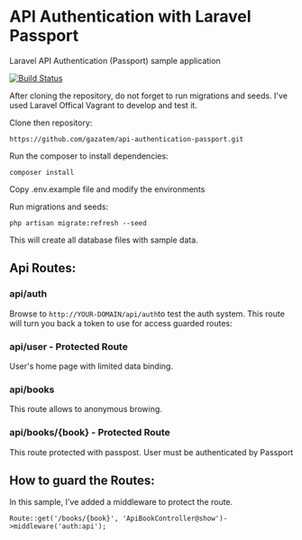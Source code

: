 # API Authentication with Laravel Passport
Laravel API Authentication (Passport) sample application




[![Build Status](https://travis-ci.org/gazatem/api-authentication-passport.svg?branch=master)](https://travis-ci.org/gazatem/api-authentication-passport)

After cloning the repository, do not forget to run migrations and seeds. I've used Laravel Offical Vagrant to develop and test it.


Clone then repository:

    https://github.com/gazatem/api-authentication-passport.git


Run the composer to install dependencies:

    composer install
    
Copy .env.example file and modify the environments    
    
Run migrations and seeds:

    php artisan migrate:refresh --seed
    
    
This will create all database files with sample data. 



## Api Routes:

### api/auth
Browse to `http://YOUR-DOMAIN/api/auth`to test the auth system. This route will turn you back a token to use for access guarded routes:

### api/user  - Protected Route
User's home page with limited data binding.

### api/books
This route allows to anonymous browing.

### api/books/{book}  - Protected Route
This route protected with passpost. User must be authenticated by Passport


## How to guard the Routes:
In this sample, I've added a middleware to protect the route.


    Route::get('/books/{book}', 'ApiBookController@show')->middleware('auth:api');
